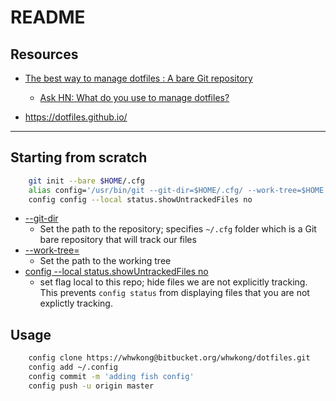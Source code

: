 # README #


## Resources ## 

 * [The best way to manage dotfiles : A bare Git repository](https://developer.atlassian.com/blog/2016/02/best-way-to-store-dotfiles-git-bare-repo/ )

   * [Ask HN: What do you use to manage dotfiles?](https://news.ycombinator.com/item?id=11070797)

 * <https://dotfiles.github.io/>

 ***
 
 
## Starting from scratch ##

```bash
    git init --bare $HOME/.cfg
    alias config='/usr/bin/git --git-dir=$HOME/.cfg/ --work-tree=$HOME'
    config config --local status.showUntrackedFiles no
```

 * [--git-dir](https://git-scm.com/docs/git#git---git-dirltpathgt) 
     - Set the path to the repository; specifies `~/.cfg` folder which is a Git bare repository that will track our files
 * [--work-tree=<path>](https://git-scm.com/docs/git#git---work-treeltpathgt)
     - Set the path to the working tree 
 * [config --local status.showUntrackedFiles no](https://git-scm.com/docs/git-config#git-config-statusshowUntrackedFiles)
     - set flag local to this repo; hide files we are not explicitly tracking.  This prevents `config status` from displaying files that you are not explictly tracking. 

## Usage

```bash
    config clone https://whwkong@bitbucket.org/whwkong/dotfiles.git
    config add ~/.config
    config commit -m 'adding fish config'
    config push -u origin master
```








